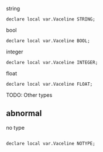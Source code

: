string

```vcl
declare local var.Vaceline STRING;
```

bool

```vcl
declare local var.Vaceline BOOL;
```

integer

```vcl
declare local var.Vaceline INTEGER;
```

float

```vcl
declare local var.Vaceline FLOAT;
```

TODO: Other types

## abnormal

no type

```vcl

declare local var.Vaceline NOTYPE;
```
